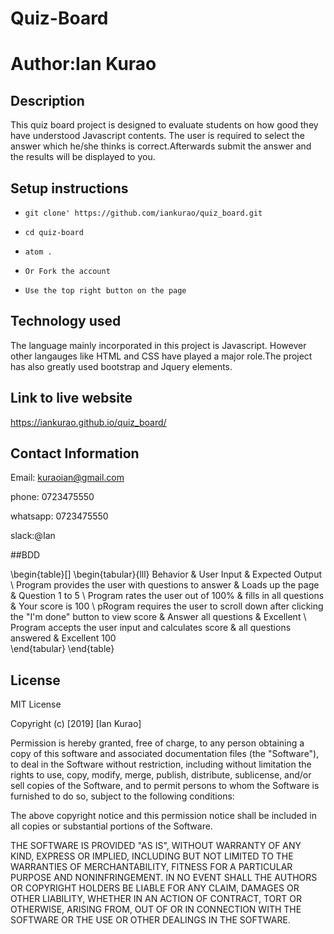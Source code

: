 # Quiz-Board


#  Author:Ian Kurao

## Description

   This quiz board project is designed to evaluate students on how good they have understood Javascript contents. The user is required to select the answer which he/she thinks is correct.Afterwards submit the answer and the results will be displayed to you.

## Setup instructions

- `git clone' https://github.com/iankurao/quiz_board.git`
- `cd quiz-board`
- `atom .`

- `Or Fork the account`
- `Use the top right button on the page`


## Technology used

The language mainly incorporated in this project is Javascript. However other langauges like HTML and CSS have played a major role.The project has also greatly used bootstrap and Jquery elements.

## Link to live website

https://iankurao.github.io/quiz_board/


## Contact Information

Email: kuraoian@gmail.com

phone: 0723475550

whatsapp: 0723475550

slack:@Ian

##BDD

\begin{table}[]
\begin{tabular}{lll}
Behavior                                                                                    & User Input             & Expected Output   \\
Program provides the user with questions to answer                                          & Loads up the page      & Question 1 to 5   \\
Program rates the user out of 100\%                                                         & fills in all questions & Your score is 100 \\
pRogram requires the user to scroll down after clicking the "I'm done" button to view score & Answer all questions   & Excellent         \\
Program accepts the user input and calculates score                                         & all questions answered & Excellent 100    
\end{tabular}
\end{table}




## License
MIT License

Copyright (c) [2019] [Ian Kurao]

Permission is hereby granted, free of charge, to any person obtaining a copy
of this software and associated documentation files (the "Software"), to deal
in the Software without restriction, including without limitation the rights
to use, copy, modify, merge, publish, distribute, sublicense, and/or sell
copies of the Software, and to permit persons to whom the Software is
furnished to do so, subject to the following conditions:

The above copyright notice and this permission notice shall be included in all
copies or substantial portions of the Software.

THE SOFTWARE IS PROVIDED "AS IS", WITHOUT WARRANTY OF ANY KIND, EXPRESS OR
IMPLIED, INCLUDING BUT NOT LIMITED TO THE WARRANTIES OF MERCHANTABILITY,
FITNESS FOR A PARTICULAR PURPOSE AND NONINFRINGEMENT. IN NO EVENT SHALL THE
AUTHORS OR COPYRIGHT HOLDERS BE LIABLE FOR ANY CLAIM, DAMAGES OR OTHER
LIABILITY, WHETHER IN AN ACTION OF CONTRACT, TORT OR OTHERWISE, ARISING FROM,
OUT OF OR IN CONNECTION WITH THE SOFTWARE OR THE USE OR OTHER DEALINGS IN THE
SOFTWARE.
